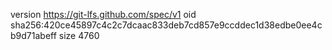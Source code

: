 version https://git-lfs.github.com/spec/v1
oid sha256:420ce45897c4c2c7dcaac833deb7cd857e9ccddec1d38edbe0ee4cb9d71abeff
size 4760
